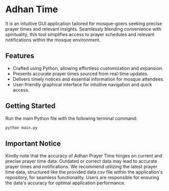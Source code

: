 # Adhan Time

It is an intuitive GUI application tailored for mosque-goers seeking precise prayer times and relevant insights. Seamlessly blending convenience with spirituality, this tool simplifies access to prayer schedules and relevant notifications within the mosque environment.

## Features

- Crafted using Python, allowing effortless customization and expansion.
- Presents accurate prayer times sourced from real-time updates.
- Delivers timely notices and essential information for mosque attendees.
- User-friendly graphical interface for intuitive navigation and quick access.

## Getting Started

Run the main Python file with the following terminal command:

```bash
python main.py
```

## Important Notice

Kindly note that the accuracy of Adhan Prayer Time hinges on current and precise prayer time data. Outdated or correct data may lead to accurate prayer times and notifications. We recommend utilizing the latest prayer time data, structured like the provided data.csv file within the application's repository, for seamless functionality. Users are responsible for ensuring the data's accuracy for optimal application performance.
